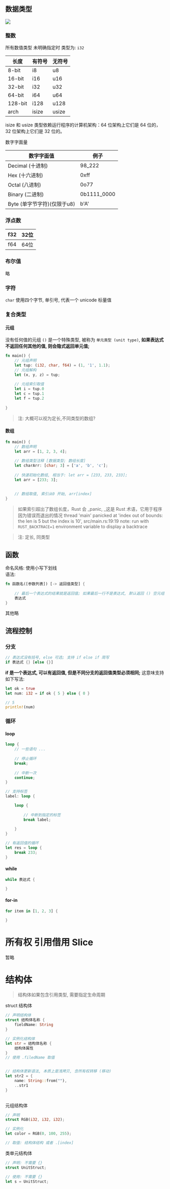 <a name="O4fW6"></a>

## 数据类型

![](https://cdn.nlark.com/yuque/0/2022/jpeg/22804074/1651135817956-49c61c6a-326f-4c91-a0a3-d0949337d98d.jpeg)

<a name="qsRa2"></a>

### 整数

所有数值类型 未明确指定时 类型为: `i32`

| 长度      | 有符号   | 无符号   |
|---------|-------|-------|
| 8-bit   | i8    | u8    |
| 16-bit  | i16   | u16   |
| 32-bit  | i32   | u32   |
| 64-bit  | i64   | u64   |
| 128-bit | i128  | u128  |
| arch    | isize | usize |

isize 和 usize 类型依赖运行程序的计算机架构：64 位架构上它们是 64 位的， 32 位架构上它们是 32 位的。

数字字面量

| 数字字面值               | 例子          |
|---------------------|-------------|
| Decimal (十进制)       | 98_222      |
| Hex (十六进制)          | 0xff        |
| Octal (八进制)         | 0o77        |
| Binary (二进制)        | 0b1111_0000 |
| Byte (单字节字符)(仅限于u8) | b'A'        |

<a name="PfRXq"></a>

### 浮点数

| f32 | 32位 |
|-----|-----|
| f64 | 64位 |

<a name="qLrTh"></a>

### 布尔值

略
<a name="kv3GJ"></a>

### 字符

`char` 使用四个字节, 单引号, 代表一个 unicode 标量值

<a name="pSlhZ"></a>

### 复合类型

<a name="Pebze"></a>

#### 元组

没有任何值的元组  `()` 是一个特殊类型, 被称为 `单元类型 (unit type)`, **如果表达式不返回任何其他的值, 则会隐式返回单元值;**

```rust
fn main() {
    // 元组声明
    let tup: (i32, char, f64) = (1, '1', 1.1);
    // 元组解构
    let (x, y, z) = tup;
    
    // 元组索引取值
    let i = tup.0
    let c = tup.1
    let f = tup.2
    
}
```

> 注: 大概可以视为定长,不同类型的数组?


<a name="Jm0aa"></a>

#### 数组

```rust
fn main() {
    // 数组声明
    let arr = [1, 2, 3, 4];
    
    // 数组类型注释 [数据类型; 数组长度]
    let charArr: [char; 3] = ['a', 'b', 'c'];
    
    // 快速初始化数组, 相当于: let arr = [233, 233, 233];
    let arr = [233; 3];
    
    
    // 数组取值, 索引从0 开始, arr[index]
}
```

> 如果索引超出了数组长度，Rust 会 _panic, _这是 Rust 术语，它用于程序因为错误而退出的情况
> thread 'main' panicked at 'index out of bounds: the len is 5 but the index is 10', src/main.rs:19:19
> note: run with `RUST_BACKTRACE=1` environment variable to display a backtrace



> 注: 定长, 同类型


<a name="rzT2m"></a>

## 函数

命名风格: 使用小写下划线<br />语法:

```rust
fn 函数名([参数列表]) [-> 返回值类型] {
    
    // 最后一个表达式的结果就是返回值; 如果最后一行不是表达式, 默认返回 () 空元组 (单元类型)
    表达式
}
```

其他略

<a name="D3Q2Q"></a>

## 流程控制

<a name="Lmozm"></a>

### 分支

```rust
// 表达式没有括号, else 可选; 支持 if else if 简写
if 表达式 {} [else {}]
```

**if 是一个表达式, 可以有返回值, 但是不同分支的返回值类型必须相同;**  这意味支持如下写法:

```rust
let ok = true
let num: i32 = if ok { 5 } else { 0 }

// 5
println!(num)
```

<a name="r7FwP"></a>

### 循环

<a name="BuLaF"></a>

#### loop

```rust
loop {
    // 一些语句 ...
    
    // 停止循环
    break;
    
    // 中断一次
    continue;
}

// 支持标签
label: loop {

    loop {
    
        // 中断到指定的标签
        break label;
    
    }
}

// 有返回值的循环
let res = loop {
    break 233;
}
```

<a name="eiQc2"></a>

#### while

```rust
while 表达式 {

}
```

<a name="DopVn"></a>

#### for-in

```rust
for item in [1, 2, 3] {

}
```

<a name="dsqQl"></a>

# 所有权 引用借用 Slice

暂略

<a name="QpI2t"></a>

# 结构体

> 结构体如果包含引用类型, 需要指定生命周期

struct 结构体

```rust
// 声明结构体
struct 结构体名称 {
    fieldName: String
}

// 实例化结构体
let str = 结构体名称 {
    结构体属性
}
// 使用 .filedName 取值


// 结构体更新语法, 本质上是浅拷贝, 含所有权转移 (移动)
let str2 = {
    name: String::from(""),
    ..str1
}
    
```

元组结构体

```rust
// 声明
struct RGB(i32, i32, i32);

// 实例化
let color = RGB(0, 100, 255);

// 取值: 结构体结构 或者 .[index]

```

类单元结构体

```rust
// 声明: 不需要 {}
struct UnitStruct;

// 使用: 不需要 {}
let s = UnitStruct;

```

